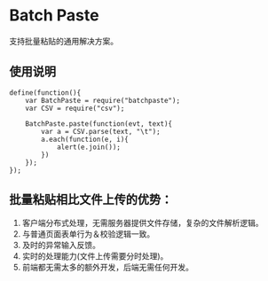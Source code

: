 # Batch Paste

支持批量粘贴的通用解决方案。

## 使用说明

```
define(function(){
    var BatchPaste = require("batchpaste");
    var CSV = require("csv");

    BatchPaste.paste(function(evt, text){
        var a = CSV.parse(text, "\t");
        a.each(function(e, i){
            alert(e.join());
        })
    });
});
```

## 批量粘贴相比文件上传的优势：

1. 客户端分布式处理，无需服务器提供文件存储，复杂的文件解析逻辑。
2. 与普通页面表单行为＆校验逻辑一致。
3. 及时的异常输入反馈。
4. 实时的处理能力(文件上传需要分时处理)。
5. 前端都无需太多的额外开发，后端无需任何开发。
